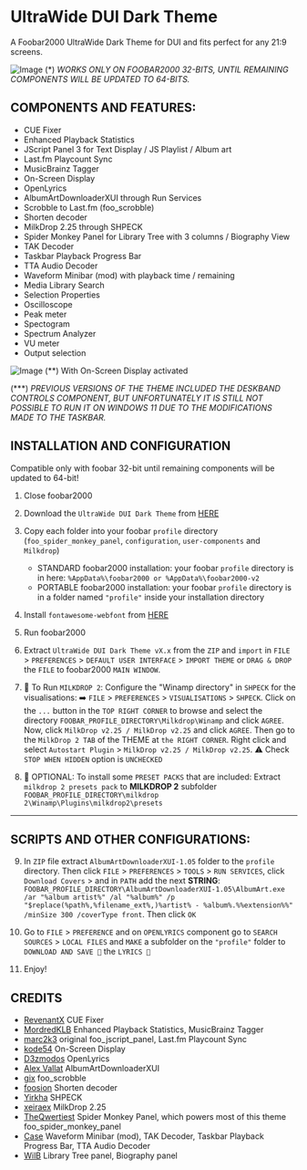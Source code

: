# UltraWide DUI Dark Theme
A Foobar2000 UltraWide Dark Theme for DUI and fits perfect for any 21:9 screens. 

![Image](https://github.com/user-attachments/assets/b7363970-9ea0-4d5d-a719-4c623c5035b9)
(*) _WORKS ONLY ON FOOBAR2000 32-BITS, UNTIL REMAINING COMPONENTS WILL BE UPDATED TO 64-BITS._

## COMPONENTS AND FEATURES:

- CUE Fixer
- Enhanced Playback Statistics
- JScript Panel 3 for Text Display / JS Playlist / Album art
- Last.fm Playcount Sync
- MusicBrainz Tagger
- On-Screen Display
- OpenLyrics
- AlbumArtDownloaderXUI through Run Services
- Scrobble to Last.fm (foo_scrobble)
- Shorten decoder
- MilkDrop 2.25 through SHPECK
- Spider Monkey Panel for Library Tree with 3 columns / Biography View
- TAK Decoder
- Taskbar Playback Progress Bar
- TTA Audio Decoder
- Waveform Minibar (mod) with playback time / remaining
- Media Library Search
- Selection Properties
- Oscilloscope
- Peak meter
- Spectogram
- Spectrum Analyzer
- VU meter
- Output selection

![Image](https://github.com/user-attachments/assets/12708a9b-206c-4303-8b5a-497f4dc89ae5)
(**) With On-Screen Display activated

(***) _PREVIOUS VERSIONS OF THE THEME INCLUDED THE DESKBAND CONTROLS COMPONENT, BUT UNFORTUNATELY IT IS STILL NOT POSSIBLE TO RUN IT ON WINDOWS 11 DUE TO THE MODIFICATIONS MADE TO THE TASKBAR._

## INSTALLATION AND CONFIGURATION

Compatible only with foobar 32-bit until remaining components will be updated to 64-bit!

1. Close foobar2000
2. Download the `UltraWide DUI Dark Theme` from <a href="https://mega.nz/file/Xd8lEDKB#o-qjRlYeLzkPMjoExtbyW_yBQZxlKSD_BlsjgNu__MI" target="_blank">HERE</a>
3. Copy each folder into your foobar `profile` directory (`foo_spider_monkey_panel`, `configuration`, `user-components` and `Milkdrop`)
                                                                                 
    + STANDARD foobar2000 installation: your foobar `profile` directory is in here: `%AppData%\foobar2000 or %AppData%\foobar2000-v2`
    + PORTABLE foobar2000 installation: your foobar `profile` directory is in a folder named `"profile"` inside your installation directory

 4. Install `fontawesome-webfont` from <a href="https://github.com/FortAwesome/Font-Awesome/raw/refs/heads/4.x/fonts/fontawesome-webfont.ttf" target="_blank">HERE</a>
 5. Run foobar2000
 6. Extract `UltraWide DUI Dark Theme vX.x` from the `ZIP` and `import` in `FILE` > `PREFERENCES` > `DEFAULT USER INTERFACE` > `IMPORT THEME` or `DRAG & DROP` the `FILE` to foobar2000 `MAIN WINDOW`.
 7. 📢 To Run `MILKDROP 2`: Configure the "Winamp directory" in `SHPECK` for the visualisations: ➡️ `FILE` > `PREFERENCES` > `VISUALISATIONS` > `SHPECK`. Click on the `...` button in the `TOP RIGHT CORNER` to browse and select the directory `FOOBAR_PROFILE_DIRECTORY\Milkdrop\Winamp` and click `AGREE`.
    Now, click `MilkDrop v2.25 / MilkDrop v2.25` and click `AGREE`. Then go to the `MilkDrop 2 TAB` of the THEME at `the RIGHT CORNER`. Right click and select `Autostart Plugin` > `MilkDrop v2.25 / MilkDrop v2.25`. ⚠️ Check `STOP WHEN HIDDEN` option is `UNCHECKED`

 8. 🔵 OPTIONAL: To install some `PRESET PACKS` that are included: Extract `milkdrop 2 presets pack` to __MILKDROP 2__ subfolder `FOOBAR_PROFILE_DIRECTORY\milkdrop 2\Winamp\Plugins\milkdrop2\presets`

---------------------------------------------------------------------------------------------------------------

## SCRIPTS AND OTHER CONFIGURATIONS:

9. In `ZIP` file extract `AlbumArtDownloaderXUI-1.05` folder to the `profile` directory. Then click `FILE` > `PREFERENCES` > `TOOLS` > `RUN SERVICES`, click `Download Covers` > and in `PATH` add the next __STRING__: `FOOBAR_PROFILE_DIRECTORY\AlbumArtDownloaderXUI-1.05\AlbumArt.exe /ar "%album artist%" /al "%album%" /p "$replace(%path%,%filename_ext%,)%artist% - %album%.%%extension%%" /minSize 300 /coverType front`. Then click `OK`
10. Go to `FILE` > `PREFERENCE` and on `OPENLYRICS` component go to `SEARCH SOURCES` > `LOCAL FILES` and `MAKE` a subfolder on the `"profile"` folder to `DOWNLOAD AND SAVE 💾` the `LYRICS 🎵`

11. Enjoy!

## CREDITS

- <a href="https://github.com/RevenantX" target="_blank">RevenantX</a> CUE Fixer
- <a href="https://github.com/MordredKLB" target="_blank">MordredKLB</a> Enhanced Playback Statistics, MusicBrainz Tagger
- <a href="https://github.com/marc2k3" target="_blank">marc2k3</a> original foo_jscript_panel, Last.fm Playcount Sync
- <a href="https://github.com/kode54" target="_blank">kode54</a> On-Screen Display
- <a href="https://github.com/D3zmodos" target="_blank">D3zmodos</a> OpenLyrics
- <a href="https://github.com/Alex Vallat" target="_blank">Alex Vallat</a> AlbumArtDownloaderXUI
- <a href="https://github.com/gix" target="_blank">gix</a> foo_scrobble
- <a href="https://github.com/foosion" target="_blank">foosion</a> Shorten decoder
- <a href="https://github.com/Yirkha" target="_blank">Yirkha</a> SHPECK
- <a href="https://github.com/xeiraex" target="_blank">xeiraex</a> MilkDrop 2.25
- <a href="https://github.com/TheQwertiest" target="_blank">TheQwertiest</a> Spider Monkey Panel, which powers most of this theme foo_spider_monkey_panel
- <a href="https://github.com/Case" target="_blank">Case</a> Waveform Minibar (mod), TAK Decoder, Taskbar Playback Progress Bar, TTA Audio Decoder  
- <a href="https://github.com/WilB" target="_blank">WilB</a> Library Tree panel, Biography panel

